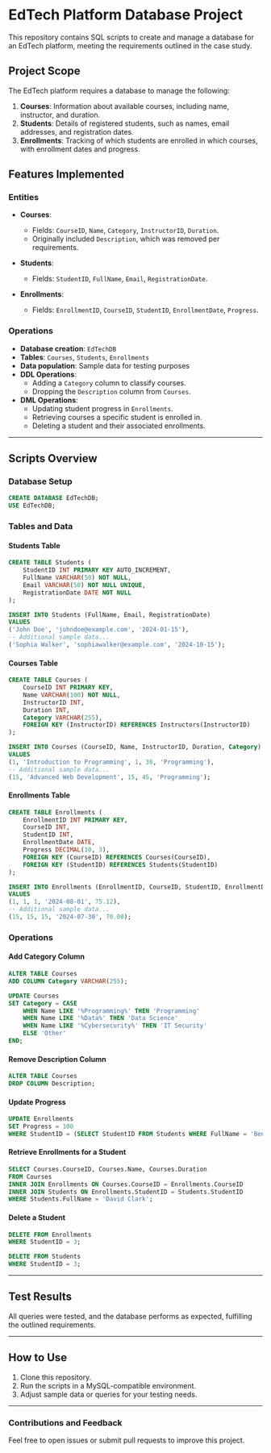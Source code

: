 # EdTech Platform Database Project

This repository contains SQL scripts to create and manage a database for an EdTech platform, meeting the requirements outlined in the case study.

## Project Scope

The EdTech platform requires a database to manage the following:

1. **Courses**: Information about available courses, including name, instructor, and duration.
2. **Students**: Details of registered students, such as names, email addresses, and registration dates.
3. **Enrollments**: Tracking of which students are enrolled in which courses, with enrollment dates and progress.

## Features Implemented

### Entities

- **Courses**:
  - Fields: `CourseID`, `Name`, `Category`, `InstructorID`, `Duration`.
  - Originally included `Description`, which was removed per requirements.

- **Students**:
  - Fields: `StudentID`, `FullName`, `Email`, `RegistrationDate`.

- **Enrollments**:
  - Fields: `EnrollmentID`, `CourseID`, `StudentID`, `EnrollmentDate`, `Progress`.

### Operations

- **Database creation**: `EdTechDB`
- **Tables**: `Courses`, `Students`, `Enrollments`
- **Data population**: Sample data for testing purposes
- **DDL Operations**:
  - Adding a `Category` column to classify courses.
  - Dropping the `Description` column from `Courses`.
- **DML Operations**:
  - Updating student progress in `Enrollments`.
  - Retrieving courses a specific student is enrolled in.
  - Deleting a student and their associated enrollments.

---

## Scripts Overview

### Database Setup

```sql
CREATE DATABASE EdTechDB;
USE EdTechDB;
```

### Tables and Data

#### Students Table

```sql
CREATE TABLE Students (
    StudentID INT PRIMARY KEY AUTO_INCREMENT,
    FullName VARCHAR(50) NOT NULL,
    Email VARCHAR(50) NOT NULL UNIQUE,
    RegistrationDate DATE NOT NULL
);

INSERT INTO Students (FullName, Email, RegistrationDate)
VALUES
('John Doe', 'johndoe@example.com', '2024-01-15'),
-- Additional sample data...
('Sophia Walker', 'sophiawalker@example.com', '2024-10-15');
```

#### Courses Table

```sql
CREATE TABLE Courses (
    CourseID INT PRIMARY KEY,
    Name VARCHAR(100) NOT NULL,
    InstructorID INT,
    Duration INT,
    Category VARCHAR(255),
    FOREIGN KEY (InstructorID) REFERENCES Instructors(InstructorID)
);

INSERT INTO Courses (CourseID, Name, InstructorID, Duration, Category)
VALUES
(1, 'Introduction to Programming', 1, 30, 'Programming'),
-- Additional sample data...
(15, 'Advanced Web Development', 15, 45, 'Programming');
```

#### Enrollments Table

```sql
CREATE TABLE Enrollments (
    EnrollmentID INT PRIMARY KEY,
    CourseID INT,
    StudentID INT,
    EnrollmentDate DATE,
    Progress DECIMAL(10, 3),
    FOREIGN KEY (CourseID) REFERENCES Courses(CourseID),
    FOREIGN KEY (StudentID) REFERENCES Students(StudentID)
);

INSERT INTO Enrollments (EnrollmentID, CourseID, StudentID, EnrollmentDate, Progress)
VALUES
(1, 1, 1, '2024-08-01', 75.12),
-- Additional sample data...
(15, 15, 15, '2024-07-30', 70.00);
```

### Operations

#### Add Category Column

```sql
ALTER TABLE Courses
ADD COLUMN Category VARCHAR(255);

UPDATE Courses
SET Category = CASE
    WHEN Name LIKE '%Programming%' THEN 'Programming'
    WHEN Name LIKE '%Data%' THEN 'Data Science'
    WHEN Name LIKE '%Cybersecurity%' THEN 'IT Security'
    ELSE 'Other'
END;
```

#### Remove Description Column

```sql
ALTER TABLE Courses
DROP COLUMN Description;
```

#### Update Progress

```sql
UPDATE Enrollments
SET Progress = 100
WHERE StudentID = (SELECT StudentID FROM Students WHERE FullName = 'Benjamin Harris');
```

#### Retrieve Enrollments for a Student

```sql
SELECT Courses.CourseID, Courses.Name, Courses.Duration
FROM Courses
INNER JOIN Enrollments ON Courses.CourseID = Enrollments.CourseID
INNER JOIN Students ON Enrollments.StudentID = Students.StudentID
WHERE Students.FullName = 'David Clark';
```

#### Delete a Student

```sql
DELETE FROM Enrollments
WHERE StudentID = 3;

DELETE FROM Students
WHERE StudentID = 3;
```

---

## Test Results

All queries were tested, and the database performs as expected, fulfilling the outlined requirements.

---

## How to Use

1. Clone this repository.
2. Run the scripts in a MySQL-compatible environment.
3. Adjust sample data or queries for your testing needs.

---

### Contributions and Feedback

Feel free to open issues or submit pull requests to improve this project.
